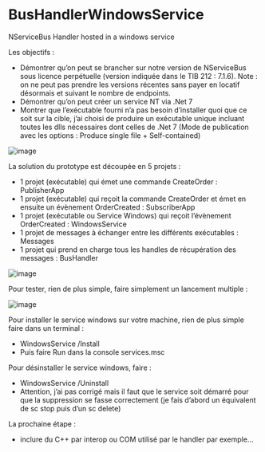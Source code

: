 # BusHandlerWindowsService

NServiceBus Handler hosted in a windows service

Les objectifs :
-	Démontrer qu’on peut se brancher sur notre version de NServiceBus sous licence perpétuelle (version indiquée dans le TIB 212 : 7.1.6). Note : on ne peut pas prendre les versions récentes sans payer en locatif désormais et suivant le nombre de endpoints.
-	Démontrer qu’on peut créer un service NT via .Net 7
-	Montrer que l’exécutable fourni n’a pas besoin d’installer quoi que ce soit sur la cible, j’ai choisi de produire un exécutable unique incluant toutes les dlls nécessaires dont celles de .Net 7 (Mode de publication avec les options : Produce single file + Self-contained)

![image](https://github.com/acoudene/BusHandlerWindowsService/assets/12967802/a309e18f-4733-4e5b-a131-a298bdcdccf9)

La solution du prototype est découpée en 5 projets :
-	1 projet (exécutable) qui émet une commande CreateOrder : PublisherApp
-	1 projet (exécutable) qui reçoit la commande CreateOrder et émet en ensuite un évènement OrderCreated : SubscriberApp
-	1 projet (exécutable ou Service Windows) qui reçoit l’évènement OrderCreated : WindowsService
-	1 projet de messages à échanger entre les différents exécutables : Messages
-	1 projet qui prend en charge tous les handles de récupération des messages : BusHandler

![image](https://github.com/acoudene/BusHandlerWindowsService/assets/12967802/350c4a74-ef60-4dd6-beae-40f6df023d1f)

Pour tester, rien de plus simple, faire simplement un lancement multiple :

![image](https://github.com/acoudene/BusHandlerWindowsService/assets/12967802/ac21e5fd-8e0a-4088-8651-0858ccd7b148)

Pour installer le service windows sur votre machine, rien de plus simple faire dans un terminal :
-	WindowsService /Install
-	Puis faire Run dans la console services.msc

Pour désinstaller le service windows, faire :
-	WindowsService /Uninstall
-	Attention, j’ai pas corrigé mais il faut que le service soit démarré pour que la suppression se fasse correctement (je fais d’abord un équivalent de sc stop puis d’un sc delete)

La prochaine étape : 
-	inclure du C++ par interop ou COM utilisé par le handler par exemple…
